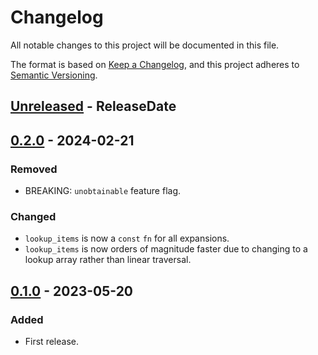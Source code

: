 # Changelog

All notable changes to this project will be documented in this file.

The format is based on [Keep a Changelog](https://keepachangelog.com/en/1.0.0/),
and this project adheres to [Semantic Versioning](https://semver.org/spec/v2.0.0.html).

<!-- next-header -->
## [Unreleased] - ReleaseDate

## [0.2.0] - 2024-02-21

### Removed

* BREAKING: `unobtainable` feature flag.

### Changed

* `lookup_items` is now a `const` `fn` for all expansions.
* `lookup_items` is now orders of magnitude faster due to changing to a lookup array rather than linear traversal.

## [0.1.0] - 2023-05-20

### Added

* First release.

<!-- next-url -->
[Unreleased]: https://github.com/gtker/wow_messages/compare/wow_items-v0.2.0...HEAD
[0.2.0]: https://github.com/gtker/wow_messages/compare/wow_items-v0.1.1...wow_items-v0.2.0
[0.1.0]: https://github.com/gtker/wow_messages/releases/tag/wow_items-v0.1.0
